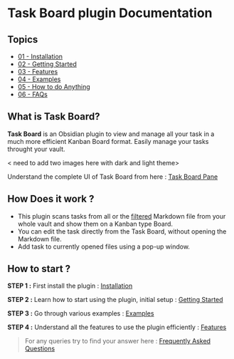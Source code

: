 # **Task Board** plugin Documentation

## Topics

- [01 - Installation](01-Installation.md)
- [02 - Getting Started](02-GettingStarted.md)
- [03 - Features](Features/README.md)
- [04 - Examples](Examples/README.md)
- [05 - How to do Anything](<How To/README.md>)
- [06 - FAQs](FAQs/README.md)

## What is Task Board?

**Task Board** is an Obsidian plugin to view and manage all your task in a much more efficient Kanban Board format. Easily manage your tasks throught your vault.

< need to add two images here with dark and light theme>

Understand the complete UI of Task Board from here : [Task Board Pane](./Features/Task_Board_Pane.md)

## **How Does it work ?**

- This plugin scans tasks from all or the [filtered](Features/Filters_for_Scanning.md) Markdown file from your whole vault and show them on a Kanban type Board.
- You can edit the task directly from the Task Board, without opening the Markdown file.
- Add task to currently opened files using a pop-up window.

## **How to start ?**

**STEP 1 :** First install the plugin : [Installation](01-Installation.md)

**STEP 2 :** Learn how to start using the plugin, initial setup : [Getting Started](02-GettingStarted.md)

**STEP 3 :** Go through various examples : [Examples](Examples/README.md)

**STEP 4 :** Understand all the features to use the plugin efficiently : [Features](Features/README.md)

> For any queries try to find your answer here : [Frequently Asked Questions](FAQs/README.md)
